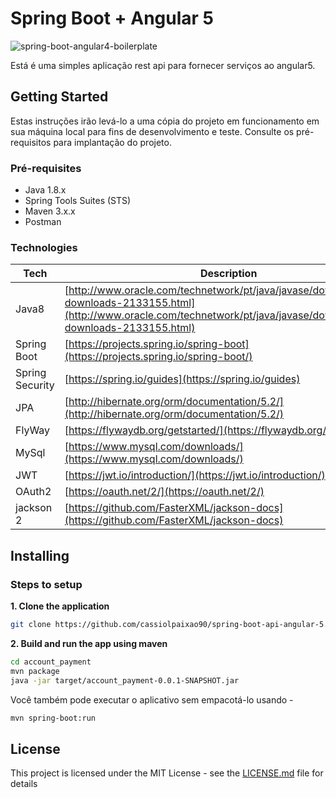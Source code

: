 # Spring Boot + Angular 5

![spring-boot-angular4-boilerplate](https://raw.githubusercontent.com/Saka7/spring-boot-angular4-boilerplate/master/frontend/src/assets/images/favicon.png)

Está é uma simples aplicação rest api para fornecer serviços ao angular5.

## Getting Started

Estas instruções irão levá-lo a uma cópia do projeto em funcionamento em sua máquina local para fins de desenvolvimento e teste. Consulte os pré-requisitos para implantação do projeto.

### Pré-requisites

- Java 1.8.x
- Spring Tools Suites (STS)
- Maven 3.x.x
- Postman
 
### Technologies

| Tech | Description |
| --- | --- |
| Java8 | [http://www.oracle.com/technetwork/pt/java/javase/downloads/jre8-downloads-2133155.html](http://www.oracle.com/technetwork/pt/java/javase/downloads/jre8-downloads-2133155.html) |
| Spring Boot | [https://projects.spring.io/spring-boot](https://projects.spring.io/spring-boot/)  |
| Spring Security | [https://spring.io/guides](https://spring.io/guides)  |
| JPA | [http://hibernate.org/orm/documentation/5.2/](http://hibernate.org/orm/documentation/5.2/) |
| FlyWay | [https://flywaydb.org/getstarted/](https://flywaydb.org/getstarted/) |
| MySql | [https://www.mysql.com/downloads/](https://www.mysql.com/downloads/) |
| JWT | [https://jwt.io/introduction/](https://jwt.io/introduction/) |
| OAuth2 | [https://oauth.net/2/](https://oauth.net/2/) |
| jackson 2 | [https://github.com/FasterXML/jackson-docs](https://github.com/FasterXML/jackson-docs) |



## Installing

### Steps to setup

**1. Clone the application**

```bash
git clone https://github.com/cassiolpaixao90/spring-boot-api-angular-5.git
```

**2. Build and run the app using maven**

```bash
cd account_payment
mvn package
java -jar target/account_payment-0.0.1-SNAPSHOT.jar
```

Você também pode executar o aplicativo sem empacotá-lo usando -

```bash
mvn spring-boot:run
```



## License

This project is licensed under the MIT License - see the [LICENSE.md](LICENSE.md) file for details
